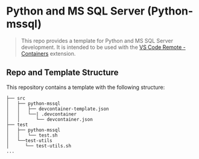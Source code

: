 # Python and MS SQL Server (Python-mssql)

> This repo provides a template for Python and MS SQL Server development. It is intended to be used with the [VS Code Remote - Containers](https://aka.ms/vscode-remote/containers) extension. 

## Repo and Template Structure

This repository contains a template with the following structure:
```
├── src
│   ├── python-mssql
│   │   ├── devcontainer-template.json
│   │   └──| .devcontainer
│   │      └── devcontainer.json
├── test
│   ├── python-mssql
│   │   └── test.sh
│   └──test-utils
│      └── test-utils.sh
...
```